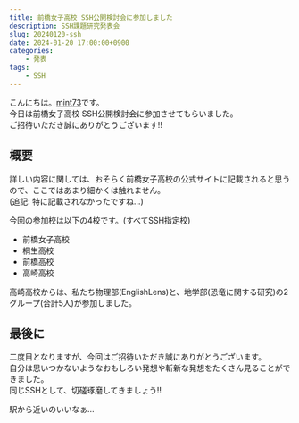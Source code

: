 ```yaml
---
title: 前橋女子高校 SSH公開検討会に参加しました
description: SSH課題研究発表会
slug: 20240120-ssh
date: 2024-01-20 17:00:00+0900
categories:
    - 発表
tags:
    - SSH
---
```


こんにちは。[mint73](https://github.com/mint73)です。<br />
今日は前橋女子高校 SSH公開検討会に参加させてもらいました。<br />
ご招待いただき誠にありがとうございます!!

## 概要
詳しい内容に関しては、おそらく前橋女子高校の公式サイトに記載されると思うので、ここではあまり細かくは触れません。<br />
(追記: 特に記載されなかったですね…)

今回の参加校は以下の4校です。(すべてSSH指定校)
- 前橋女子高校
- 桐生高校
- 前橋高校
- 高崎高校

高崎高校からは、私たち物理部(EnglishLens)と、地学部(恐竜に関する研究)の2グループ(合計5人)が参加しました。

## 最後に
二度目となりますが、今回はご招待いただき誠にありがとうございます。<br />
自分は思いつかないようなおもしろい発想や斬新な発想をたくさん見ることができました。<br />
同じSSHとして、切磋琢磨してきましょう!!

駅から近いのいいなぁ…
